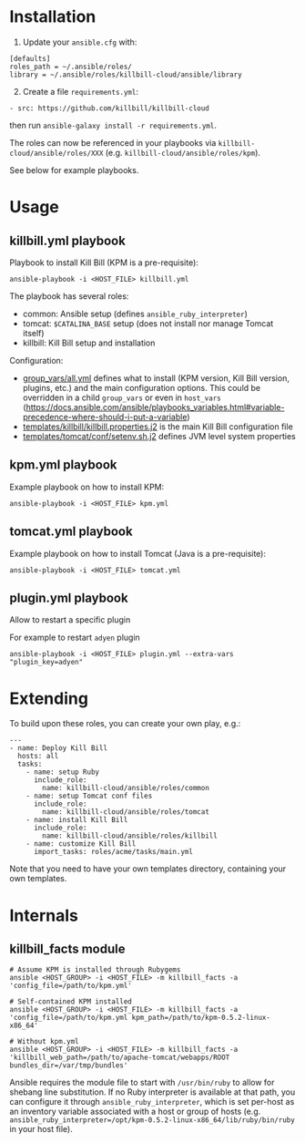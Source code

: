 # Installation

1. Update your `ansible.cfg` with:

```
[defaults]
roles_path = ~/.ansible/roles/
library = ~/.ansible/roles/killbill-cloud/ansible/library
```

2. Create a file `requirements.yml`:

```
- src: https://github.com/killbill/killbill-cloud
```

then run `ansible-galaxy install -r requirements.yml`.

The roles can now be referenced in your playbooks via `killbill-cloud/ansible/roles/XXX` (e.g. `killbill-cloud/ansible/roles/kpm`).

See below for example playbooks.

# Usage

## killbill.yml playbook

Playbook to install Kill Bill (KPM is a pre-requisite):

```
ansible-playbook -i <HOST_FILE> killbill.yml
```

The playbook has several roles:

* common: Ansible setup (defines `ansible_ruby_interpreter`)
* tomcat: `$CATALINA_BASE` setup (does not install nor manage Tomcat itself)
* killbill: Kill Bill setup and installation

Configuration:

* [group_vars/all.yml](group_vars/all.yml) defines what to install (KPM version, Kill Bill version, plugins, etc.) and the main configuration options. This could be overridden in a child `group_vars` or even in `host_vars` (https://docs.ansible.com/ansible/playbooks_variables.html#variable-precedence-where-should-i-put-a-variable)
* [templates/killbill/killbill.properties.j2](templates/killbill/killbill.properties.j2) is the main Kill Bill configuration file
* [templates/tomcat/conf/setenv.sh.j2](templates/tomcat/conf/setenv.sh.j2) defines JVM level system properties

## kpm.yml playbook

Example playbook on how to install KPM:

```
ansible-playbook -i <HOST_FILE> kpm.yml
```

## tomcat.yml playbook

Example playbook on how to install Tomcat (Java is a pre-requisite):

```
ansible-playbook -i <HOST_FILE> tomcat.yml
```

## plugin.yml playbook

Allow to restart a specific plugin

For example to restart `adyen` plugin
```
ansible-playbook -i <HOST_FILE> plugin.yml --extra-vars "plugin_key=adyen"
```

# Extending

To build upon these roles, you can create your own play, e.g.:

```
---
- name: Deploy Kill Bill
  hosts: all
  tasks:
    - name: setup Ruby
      include_role:
        name: killbill-cloud/ansible/roles/common
    - name: setup Tomcat conf files
      include_role:
        name: killbill-cloud/ansible/roles/tomcat
    - name: install Kill Bill
      include_role:
        name: killbill-cloud/ansible/roles/killbill
    - name: customize Kill Bill
      import_tasks: roles/acme/tasks/main.yml
```

Note that you need to have your own templates directory, containing your own templates.

# Internals

## killbill_facts module

```
# Assume KPM is installed through Rubygems
ansible <HOST_GROUP> -i <HOST_FILE> -m killbill_facts -a 'config_file=/path/to/kpm.yml'

# Self-contained KPM installed
ansible <HOST_GROUP> -i <HOST_FILE> -m killbill_facts -a 'config_file=/path/to/kpm.yml kpm_path=/path/to/kpm-0.5.2-linux-x86_64'

# Without kpm.yml
ansible <HOST_GROUP> -i <HOST_FILE> -m killbill_facts -a 'killbill_web_path=/path/to/apache-tomcat/webapps/ROOT bundles_dir=/var/tmp/bundles'
```

Ansible requires the module file to start with `/usr/bin/ruby` to allow for shebang line substitution. If no Ruby interpreter is available at that path, you can configure it through `ansible_ruby_interpreter`, which is set per-host as an inventory variable associated with a host or group of hosts (e.g. `ansible_ruby_interpreter=/opt/kpm-0.5.2-linux-x86_64/lib/ruby/bin/ruby` in your host file).
